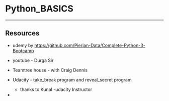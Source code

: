 # Python_BASICS


---
## Resources 

- udemy by https://github.com/Pierian-Data/Complete-Python-3-Bootcamp

- youtube - Durga Sir 

- Teamtree house - with Craig Dennis

- Udacity - take_break program and reveal_secret program 
  - thanks to Kunal -udacity Instructor
 
- 
